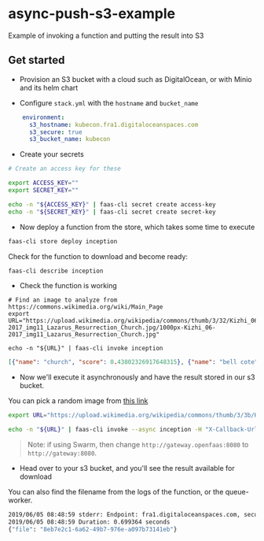 # async-push-s3-example

Example of invoking a function and putting the result into S3

## Get started

* Provision an S3 bucket with a cloud such as DigitalOcean, or with Minio and its helm chart

* Configure `stack.yml` with the `hostname` and `bucket_name`

```yaml
    environment:
      s3_hostname: kubecon.fra1.digitaloceanspaces.com
      s3_secure: true
      s3_bucket_name: kubecon
```

* Create your secrets

```sh
# Create an access key for these

export ACCESS_KEY=""
export SECRET_KEY=""

echo -n "${ACCESS_KEY}" | faas-cli secret create access-key
echo -n "${SECRET_KEY}" | faas-cli secret create secret-key
```

* Now deploy a function from the store, which takes some time to execute

```sh
faas-cli store deploy inception
```

Check for the function to download and become ready:

```sh
faas-cli describe inception
```

* Check the function is working

```
# Find an image to analyze from https://commons.wikimedia.org/wiki/Main_Page
export URL="https://upload.wikimedia.org/wikipedia/commons/thumb/3/32/Kizhi_06-2017_img11_Lazarus_Resurrection_Church.jpg/1000px-Kizhi_06-2017_img11_Lazarus_Resurrection_Church.jpg"

echo -n "${URL}" | faas-cli invoke inception
```

```json
[{"name": "church", "score": 0.43802326917648315}, {"name": "bell cote", "score": 0.40113094449043274}, {"name": "palace", "score": 0.025248214602470398}, {"name": "worm fence", "score": 0.008437118493020535}, {"name": "monastery", "score": 0.006785948295146227}, {"name": "boathouse", "score": 0.0067488932982087135}, {"name": "lakeside", "score": 0.006559893023222685}, {"name": "stupa", "score": 0.005963603965938091}, {"name": "picket fence", "score": 0.005611276254057884}, {"name": "barn", "score": 0.005575225688517094}]
```

* Now we'll execute it asynchronously and have the result stored in our s3 bucket.

You can pick a random image from [this link](https://commons.wikimedia.org/wiki/Special:Random/File)

```sh
export URL="https://upload.wikimedia.org/wikipedia/commons/thumb/3/3b/Haut_Santenay_Vue_d%27ensemble_18.jpg/1600px-Haut_Santenay_Vue_d%27ensemble_18.jpg"

echo -n "${URL}" | faas-cli invoke --async inception -H "X-Callback-Url=http://gateway.openfaas:8080/function/push-s3"
```

> Note: if using Swarm, then change `http://gateway.openfaas:8080` to `http://gateway:8080`.

* Head over to your s3 bucket, and you'll see the result available for download

You can also find the filename from the logs of the function, or the queue-worker.

```sh
2019/06/05 08:48:59 stderr: Endpoint: fra1.digitaloceanspaces.com, secure: True
2019/06/05 08:48:59 Duration: 0.699364 seconds
{"file": "8eb7e2c1-6a62-49b7-976e-a097b73141eb"}
```
